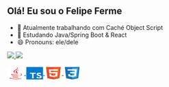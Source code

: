 ## Olá! Eu sou o Felipe Ferme

- 🔭 Atualmente trabalhando com Caché Object Script
- 🌱 Estudando Java/Spring Boot & React
- 😄 Pronouns: ele/dele

<div>
  <a href="https://beacons.ai/fferme">
  <img height="180em" src="https://github-readme-stats.vercel.app/api?username=fferme&show_icons=true&theme=dark&include_all_commits=true&count_private=true"/>
  <img height="180em" src="https://github-readme-stats.vercel.app/api/top-langs/?username=fferme&layout=compact&langs_count=16&theme=dark"/>
</div>

<div style="display: inline_block"><br>
  <img align="center" alt="Java" height="30" width="40" src="https://raw.githubusercontent.com/devicons/devicon/master/icons/java/java-plain.svg">
  <img align="center" alt="Ts" height="30" width="40" src="https://raw.githubusercontent.com/devicons/devicon/master/icons/typescript/typescript-plain.svg">
  <img align="center" alt="HTML" height="30" width="40" src="https://raw.githubusercontent.com/devicons/devicon/master/icons/html5/html5-original.svg">
  <img align="center" alt="CSS" height="30" width="40" src="https://raw.githubusercontent.com/devicons/devicon/master/icons/css3/css3-original.svg">
</div>
